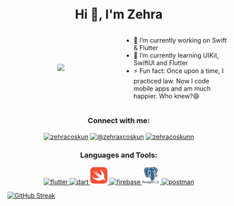 <h1 align="center">Hi 👋, I'm Zehra</h1>
<p align="center">
  
<div style="display: flex; align-items: center; justify-content: center;">
    <div style="flex: 1;">
        <p align="center">
            <img src="https://github.com/zehraCoskun/zehraCoskun/assets/110024096/57047b03-dd04-4dab-9f49-f4bd2cd21116"/>
        </p>
    </div>
    <div style="flex: 1; padding-left: 20px;">
        <ul>
            <li>🔭 I’m currently working on Swift & Flutter</li>
            <li>🌱 I’m currently learning UIKit, SwiftUI and Flutter</li>
            <li>⚡ Fun fact: Once upon a time, I practiced law. Now I code mobile apps and am much happier. Who knew?😄</li>
        </ul>
    </div>
</div>

<h3 align="center">Connect with me:</h3>


<p align="center">
<a href="https://linkedin.com/in/zehracoskun" target="blank"><img align="center" src="https://raw.githubusercontent.com/rahuldkjain/github-profile-readme-generator/master/src/images/icons/Social/linked-in-alt.svg" alt="zehracoskun" height="30" width="40" /></a>
<a href="https://medium.com/@zehraxcoskun" target="blank"><img align="center" src="https://raw.githubusercontent.com/rahuldkjain/github-profile-readme-generator/master/src/images/icons/Social/medium.svg" alt="@zehraxcoskun" height="30" width="40" /></a>
<a href="https://www.hackerrank.com/zehracoskunn" target="blank"><img align="center" src="https://raw.githubusercontent.com/rahuldkjain/github-profile-readme-generator/master/src/images/icons/Social/hackerrank.svg" alt="zehracoskunn" height="30" width="40" /></a>
</p>

<h3 align="center">Languages and Tools:</h3>
<p align="center">  <a href="https://flutter.dev" target="_blank" rel="noreferrer"> <img src="https://www.vectorlogo.zone/logos/flutterio/flutterio-icon.svg" alt="flutter" width="40" height="40"/> </a> <a href="https://dart.dev" target="_blank" rel="noreferrer"> <img src="https://www.vectorlogo.zone/logos/dartlang/dartlang-icon.svg" alt="dart" width="40" height="40"/> </a> </a> <a href="https://developer.apple.com/swift/" target="_blank" rel="noreferrer"> <img src="https://raw.githubusercontent.com/devicons/devicon/master/icons/swift/swift-original.svg" alt="swift" width="40" height="40"/> </a>  <a href="https://firebase.google.com/" target="_blank" rel="noreferrer"> <img src="https://www.vectorlogo.zone/logos/firebase/firebase-icon.svg" alt="firebase" width="40" height="40"/> </a> <a href="https://www.postgresql.org" target="_blank" rel="noreferrer"> <img src="https://raw.githubusercontent.com/devicons/devicon/master/icons/postgresql/postgresql-original-wordmark.svg" alt="postgresql" width="40" height="40"/> </a> <a href="https://postman.com" target="_blank" rel="noreferrer"> <img src="https://www.vectorlogo.zone/logos/getpostman/getpostman-icon.svg" alt="postman" width="40" height="40"/> </p>


[![GitHub Streak](https://streak-stats.demolab.com/?user=zehraCoskun)](https://git.io/streak-stats)
